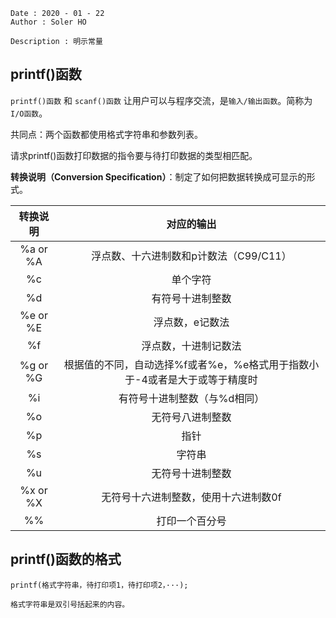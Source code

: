 ```
Date : 2020 - 01 - 22
Author : Soler HO

Description : 明示常量
```

## printf()函数
`printf()函数` 和 `scanf()函数` 让用户可以与程序交流，是`输入/输出函数`。简称为`I/O函数`。


共同点：两个函数都使用格式字符串和参数列表。

请求printf()函数打印数据的指令要与待打印数据的类型相匹配。


**转换说明（Conversion Specification）**：制定了如何把数据转换成可显示的形式。

|转换说明|对应的输出|
|:--:|:--:|
|%a or %A|浮点数、十六进制数和p计数法（C99/C11）|
|%c|单个字符|
|%d|有符号十进制整数|
|%e or %E|浮点数，e记数法|
|%f|浮点数，十进制记数法|
|%g or %G|根据值的不同，自动选择%f或者%e，%e格式用于指数小于-4或者是大于或等于精度时|
|%i|有符号十进制整数（与%d相同）|
|%o|无符号八进制整数|
|%p|指针|
|%s|字符串|
|%u|无符号十进制整数|
|%x or %X|无符号十六进制整数，使用十六进制数0f|
|%%|打印一个百分号|

## printf()函数的格式
```
printf(格式字符串，待打印项1，待打印项2，···);

格式字符串是双引号括起来的内容。
```




